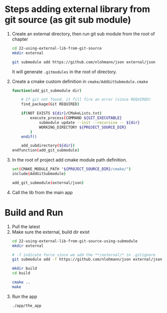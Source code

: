 
# Steps adding external library from git source (as git sub module)
1. Create an external directory, then run git sub module from the root of chapter
    ```bash
    cd 22-using-external-lib-from-git-source
    mkdir external

    git submodule add https://github.com/nlohmann/json external/json
    ```

    It will generate <code>.gitmodules</code> in the root of directory.

2. Create a cmake custom definition in <code>cmake/AddGitSubmodule.cmake</code>
    ```bash
    function(add_git_submodule dir)

        # If git not found, it fill fire an error (since REQUIRED)
        find_package(Git REQUIRED)

        if(NOT EXISTS ${dir}/CMakeLists.txt)
            execute_process(COMMAND ${GIT_EXECUTABLE}
                submodule update --init --recursive -- ${dir}
                WORKING_DIRECTORY ${PROJECT_SOURCE_DIR}
            )
        endif()

        add_subdirectory(${dir})
    endfunction(add_git_submodule)
    ```
    
3. In the root of project add cmake module path definition.

    ```bash
    set(CMAKE_MODULE_PATH "${PROJECT_SOURCE_DIR}/cmake/")
    include(AddGitSubmodule)

    add_git_submodule(external/json)
    ```

4. Call the lib from the main app

# Build and Run
1. Pull the latest
2. Make sure the external, build dir exist
    ```bash
    cd 22-using-external-lib-from-git-source-using-submodule
    mkdir external

    # -f indicate force since we add the **/external/* in .gitignore
    git submodule add -f https://github.com/nlohmann/json external/json

    mkdir build
    cd build

    cmake ..
    make

    ```
3. Run the app
    ```bash
    ./app/the_app
    ```

